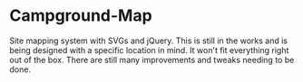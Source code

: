 Campground-Map
==============

Site mapping system with SVGs and jQuery. This is still in the works and is being designed with a specific location in mind. It won't fit everything right out of the box. There are still many improvements and tweaks needing to be done.